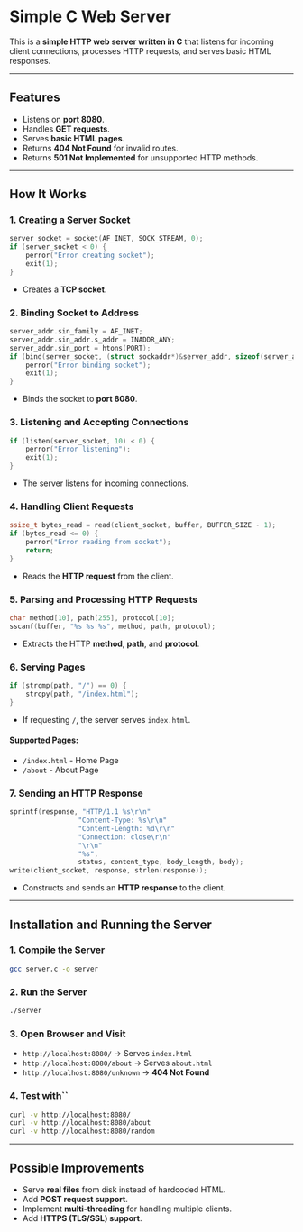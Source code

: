 # Simple C Web Server

This is a **simple HTTP web server written in C** that listens for incoming client connections, processes HTTP requests, and serves basic HTML responses.

---

## **Features**

- Listens on **port 8080**.
- Handles **GET requests**.
- Serves **basic HTML pages**.
- Returns **404 Not Found** for invalid routes.
- Returns **501 Not Implemented** for unsupported HTTP methods.

---

## **How It Works**

### **1. Creating a Server Socket**

```c
server_socket = socket(AF_INET, SOCK_STREAM, 0);
if (server_socket < 0) {
    perror("Error creating socket");
    exit(1);
}
```

- Creates a **TCP socket**.

### **2. Binding Socket to Address**

```c
server_addr.sin_family = AF_INET;
server_addr.sin_addr.s_addr = INADDR_ANY;
server_addr.sin_port = htons(PORT);
if (bind(server_socket, (struct sockaddr*)&server_addr, sizeof(server_addr)) < 0) {
    perror("Error binding socket");
    exit(1);
}
```

- Binds the socket to **port 8080**.

### **3. Listening and Accepting Connections**

```c
if (listen(server_socket, 10) < 0) {
    perror("Error listening");
    exit(1);
}
```

- The server listens for incoming connections.

### **4. Handling Client Requests**

```c
ssize_t bytes_read = read(client_socket, buffer, BUFFER_SIZE - 1);
if (bytes_read <= 0) {
    perror("Error reading from socket");
    return;
}
```

- Reads the **HTTP request** from the client.

### **5. Parsing and Processing HTTP Requests**

```c
char method[10], path[255], protocol[10];
sscanf(buffer, "%s %s %s", method, path, protocol);
```

- Extracts the HTTP **method**, **path**, and **protocol**.

### **6. Serving Pages**

```c
if (strcmp(path, "/") == 0) {
    strcpy(path, "/index.html");
}
```

- If requesting `/`, the server serves `index.html`.

#### **Supported Pages:**

- `/index.html` - Home Page
- `/about` - About Page

### **7. Sending an HTTP Response**

```c
sprintf(response, "HTTP/1.1 %s\r\n"
                 "Content-Type: %s\r\n"
                 "Content-Length: %d\r\n"
                 "Connection: close\r\n"
                 "\r\n"
                 "%s",
                 status, content_type, body_length, body);
write(client_socket, response, strlen(response));
```

- Constructs and sends an **HTTP response** to the client.

---

## **Installation and Running the Server**

### **1. Compile the Server**

```sh
gcc server.c -o server
```

### **2. Run the Server**

```sh
./server
```

### **3. Open Browser and Visit**

- `http://localhost:8080/` → Serves `index.html`
- `http://localhost:8080/about` → Serves `about.html`
- `http://localhost:8080/unknown` → **404 Not Found**

### **4. Test with**``

```sh
curl -v http://localhost:8080/
curl -v http://localhost:8080/about
curl -v http://localhost:8080/random
```

---

## **Possible Improvements**

- Serve **real files** from disk instead of hardcoded HTML.
- Add **POST request support**.
- Implement **multi-threading** for handling multiple clients.
- Add **HTTPS (TLS/SSL) support**.
